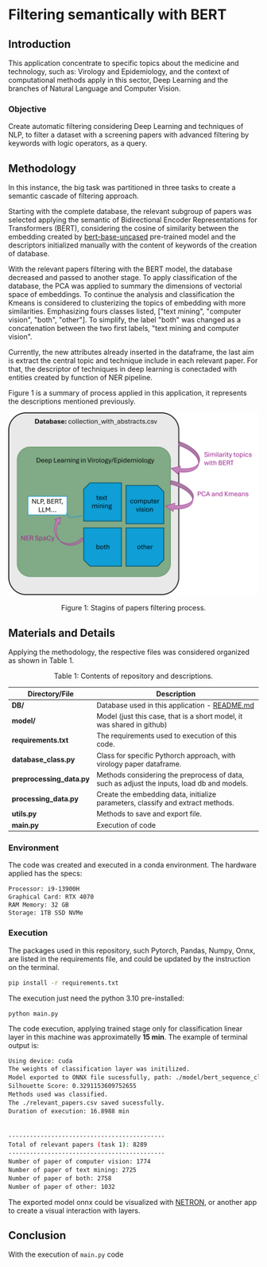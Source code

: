 # Filtering semantically with BERT 

## Introduction 

This application concentrate to specific topics about the medicine and technology, such as: Virology and Epidemiology, and the context of computational methods apply in this sector, Deep Learning and the branches of Natural Language and Computer Vision. 

### Objective

Create automatic filtering considering Deep Learning and techniques of NLP, to filter a dataset with a screening papers with advanced filtering by keywords with logic operators, as a query.


## Methodology

In this instance, the big task was partitioned in three tasks to create a semantic cascade of filtering approach. 

Starting with the complete database, the relevant subgroup of papers was selected applying the semantic of Bidirectional Encoder Representations for Transformers (BERT), considering the cosine of similarity between the embedding created by [bert-base-uncased](https://huggingface.co/google-bert/bert-base-uncased) pre-trained model and the descriptors initialized manually with the content of keywords of the creation of database. 

With the relevant papers filtering with the BERT model, the database decreased and passed to another stage. To apply classification of the database, the PCA was applied to summary the dimensions of vectorial space of embeddings. To continue the analysis and classification the Kmeans is considered to clusterizing the topics of embedding with more similarities. Emphasizing fours classes listed, ["text mining", "computer vision", "both", "other"]. To simplify, the label "both" was changed as a concatenation between the two first labels, "text mining and computer vision".

Currently, the new attributes already inserted in the dataframe, the last aim is extract the central topic and technique include in each relevant paper. For that, the descriptor of techniques in deep learning is conectaded with entities created by function of NER pipeline.

Figure 1 is a summary of process applied in this application, it represents the descriptions mentioned previously.

![Figura](./graphical_abstract.png)
<center>Figure 1: Stagins of papers filtering process.</center>

## Materials and Details
Applying the methodology, the respective files was considered organized as shown in Table 1.


<center>Table 1: Contents of repository and descriptions.</center>

| Directory/File | Description |
| ---| ---| 
|**DB/** | Database used in this application - [README.md](./DB/README.md) |
|**model/** | Model (just this case, that is a short model, it was shared in github) | 
| **requirements.txt** | The requirements used to execution of this code.  |
|**database_class.py** | Class for specific Pythorch approach, with virology paper dataframe. | 
|**preprocessing_data.py** | Methods considering the preprocess of data, such as adjust the inputs, load db and models. | 
| **processing_data.py** | Create the embedding data, initialize parameters, classify and extract methods. |
|**utils.py**| Methods to save and export file.|
|**main.py** | Execution of code | 


### Environment
The code was created and executed in a conda environment. The hardware applied has the specs: 
```
Processor: i9-13900H
Graphical Card: RTX 4070
RAM Memory: 32 GB
Storage: 1TB SSD NVMe
```

### Execution

The packages used in this repository, such Pytorch, Pandas, Numpy, Onnx, are listed in the requirements file, and could be updated by the instruction on the terminal. 

```sh
pip install -r requirements.txt 

```

The execution just need the python 3.10 pre-installed:
```
python main.py
```

The code execution, applying trained stage only for classification linear layer in this machine was approximatelly **15 min**. The example of terminal output is: 

```sh
Using device: cuda
The weights of classification layer was initilized.
Model exported to ONNX file sucessfully, path: ./model/bert_sequence_classification.onnx
Silhouette Score: 0.3291153609752655
Methods used was classified.
The ./relevant_papers.csv saved sucessfully.
Duration of execution: 16.8988 min


--------------------------------------------
Total of relevant papers (task 1): 8289
--------------------------------------------
Number of paper of computer vision: 1774
Number of paper of text mining: 2725
Number of paper of both: 2758
Number of paper of other: 1032
```

The exported model onnx could be visualized with [NETRON](https://netron.app/), or another app to create a visual interaction with layers. 



## Conclusion

With the execution of `main.py` code 
<!-- Why do you think your approach will be more effective than keywords-based filtering? -->

<!--  -->